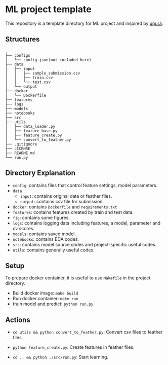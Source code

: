 # ML project template

This repository is a template directory for ML project and inspired by [upura](https://github.com/upura/ml-competition-template-titanic).

## Structures

```
.
├── configs
│   └── config.json(not included here)
├── data
│   ├── input
│   │   ├── sample_submission.csv
│   │   ├── train.csv
│   │   └── test.csv
│   └── output
├── docker
│   └── Dockerfile
├── features
├── logs
├── models
├── notebooks
├── src
├── utils
│   ├── data_loader.py
│   ├── feature_base.py
│   ├── feature_create.py
│   └── convert_to_feather.py
├── .gitignore
├── LICENSE
├── README.md
└── run.py
```

## Directory Explanation

  - `config`: contains files that control feature settings, model parameters.
  - `data`
    - `input`: contains original data or feather files.
    - `output`: contains csv file for submission.
  - `docker`: contains `Dockerfile` and `requirements.txt`
  - `features`: contains features created by train and test data.
  - `fig`: contains some figures.
  - `logs`: contains logging data including features, a model, parameter and cv scores.
  - `models`: contains saved model.
  - `notebooks`: contains EDA codes.
  - `src`: contains model source codes and project-specific useful codes.
  - `utils`: contains generally useful codes.

## Setup

To prepare docker container, it is useful to use `Makefile` in the project directory.

- Build docker image: `make build`
- Run docker container: `make run`
- train model and predict: `python run.py`

## Actions

- `cd utils && python convert_to_feather.py`: Convert csv files to feather files.
- `python feature_create.py`: Create features in feather files.

- `cd .. && python ./src/run.py`: Start learning.
